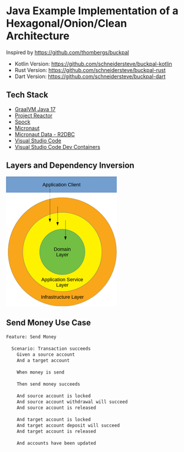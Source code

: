 # Java Example Implementation of a Hexagonal/Onion/Clean Architecture

Inspired by https://github.com/thombergs/buckpal

- Kotlin Version: https://github.com/schneidersteve/buckpal-kotlin
- Rust Version: https://github.com/schneidersteve/buckpal-rust
- Dart Version: https://github.com/schneidersteve/buckpal-dart

## Tech Stack

* [GraalVM Java 17](https://www.graalvm.org)
* [Project Reactor](https://projectreactor.io)
* [Spock](https://github.com/spockframework/spock)
* [Micronaut](https://micronaut.io)
* [Micronaut Data - R2DBC](https://micronaut-projects.github.io/micronaut-data/latest/guide/#dbc)
* [Visual Studio Code](https://code.visualstudio.com)
* [Visual Studio Code Dev Containers](https://code.visualstudio.com/docs/devcontainers/containers#_quick-start-open-a-git-repository-or-github-pr-in-an-isolated-container-volume)

## Layers and Dependency Inversion

![Dependency Inversion](di.png)

## Send Money Use Case

```gherkin
Feature: Send Money

  Scenario: Transaction succeeds
    Given a source account
    And a target account

    When money is send

    Then send money succeeds

    And source account is locked
    And source account withdrawal will succeed
    And source account is released

    And target account is locked
    And target account deposit will succeed
    And target account is released

    And accounts have been updated
```
